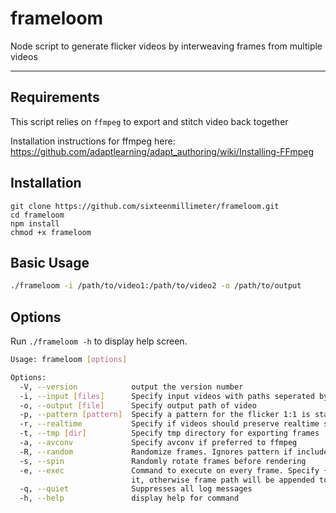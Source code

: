 # frameloom

Node script to generate flicker videos by interweaving frames from multiple videos

--------

## Requirements 

This script relies on `ffmpeg` to export and stitch video back together

Installation instructions for ffmpeg here: https://github.com/adaptlearning/adapt_authoring/wiki/Installing-FFmpeg

## Installation

```
git clone https://github.com/sixteenmillimeter/frameloom.git
cd frameloom
npm install 
chmod +x frameloom
```

## Basic Usage

```bash
./frameloom -i /path/to/video1:/path/to/video2 -o /path/to/output
```

## Options

Run `./frameloom -h` to display help screen.

```bash
Usage: frameloom [options]

Options:
  -V, --version            output the version number
  -i, --input [files]      Specify input videos with paths seperated by colon
  -o, --output [file]      Specify output path of video
  -p, --pattern [pattern]  Specify a pattern for the flicker 1:1 is standard
  -r, --realtime           Specify if videos should preserve realtime speed
  -t, --tmp [dir]          Specify tmp directory for exporting frames
  -a, --avconv             Specify avconv if preferred to ffmpeg
  -R, --random             Randomize frames. Ignores pattern if included
  -s, --spin               Randomly rotate frames before rendering
  -e, --exec               Command to execute on every frame. Specify {{i}} and {{o}} if the command requires
                           it, otherwise frame path will be appended to command
  -q, --quiet              Suppresses all log messages
  -h, --help               display help for command
```

